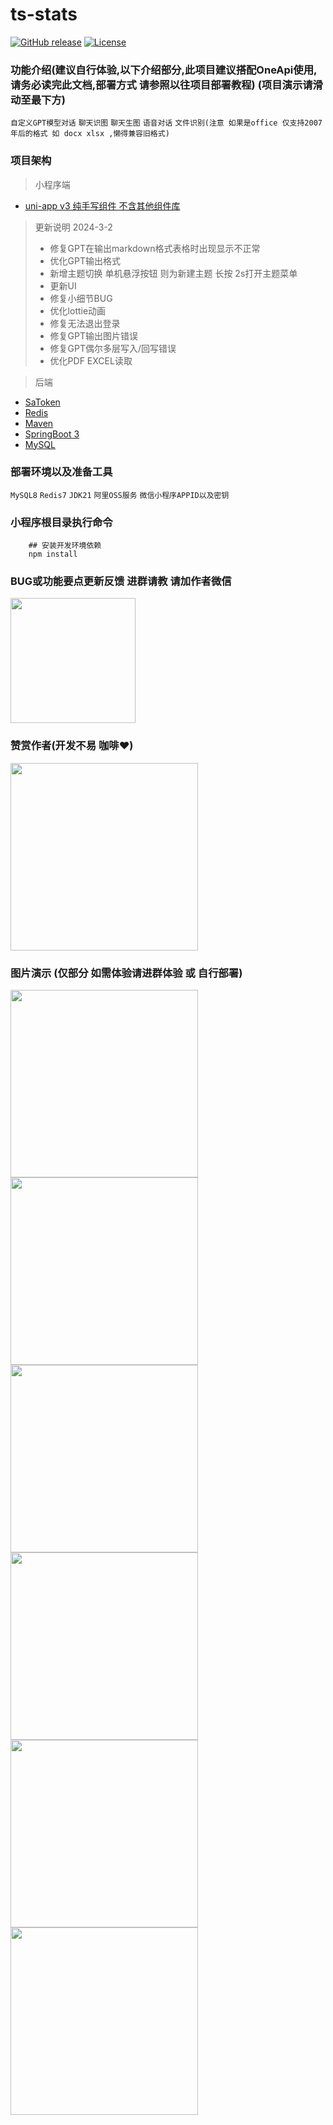 # ts-stats

[![GitHub release](https://img.shields.io/static/v1?label=release&message=v2.4&color=blue)](<[https://www.github.com/novicezk/midjourney-proxy](https://github.com/dulaiduwang003/TIME-SEA-PLUS)>)
[![License](https://img.shields.io/badge/license-Apache%202-4EB1BA.svg)](https://www.apache.org/licenses/LICENSE-2.0.html)



### 功能介绍(建议自行体验,以下介绍部分,此项目建议搭配OneApi使用,请务必读完此文档,部署方式 请参照以往项目部署教程) (项目演示请滑动至最下方)

`自定义GPT模型对话`  `聊天识图` `聊天生图` `语音对话` `文件识别(注意 如果是office 仅支持2007年后的格式 如 docx xlsx ,懒得兼容旧格式)`

### 项目架构

> 小程序端

* [uni-app v3 纯手写组件 不含其他组件库](https://uniapp/)

> 更新说明 2024-3-2
> - 修复GPT在输出markdown格式表格时出现显示不正常
> - 优化GPT输出格式
> - 新增主题切换 单机悬浮按钮 则为新建主题 长按 2s打开主题菜单
> - 更新UI
> - 修复小细节BUG
> - 优化lottie动画
> - 修复无法退出登录
> - 修复GPT输出图片错误
> - 修复GPT偶尔多层写入/回写错误
> - 优化PDF EXCEL读取

> 后端

* [SaToken](https://sa-token.cc/)
* [Redis](https://redis.io)
* [Maven](https://maven.io)
* [SpringBoot 3](https://spring.io/projects/spring-boot3)
* [MySQL](https://www.mysql.com)

### 部署环境以及准备工具

`MySQL8`
`Redis7`
`JDK21`
`阿里OSS服务`
`微信小程序APPID以及密钥`

### 小程序根目录执行命令

```shell
    ## 安装开发环境依赖
    npm install
```

### BUG或功能要点更新反馈 进群请教 请加作者微信

<img src="./.static/58b7d7bcb6a2db055fe5d5ca091ddca.png" style="width: 200px"  alt=""/>

### 赞赏作者(开发不易 咖啡❤)

<img src="./.static/c2f8c900876a7d6a58eb1824d06ca5f.jpg" style="width: 300px"  alt=""/>

### 图片演示 (仅部分 如需体验请进群体验 或 自行部署)

<img src="./.static/569401139bd3eeeac0bd1f79f2d72a7.jpg" style="width: 300px"  alt=""/>
<img src="./.static/b5283ffcd8adf3ad28395ba0bdb9be9.jpg" style="width: 300px"  alt=""/>
<img src="./.static/154372c888f6824bb30d05297bb598b.jpg" style="width: 300px"  alt=""/>
<img src="./.static/b4e0e50a6a6e60afd4e0a51ce436993.jpg" style="width: 300px"  alt=""/>
<img src="./.static/6fa20139217a239c1cdf6fbf9c23754.jpg" style="width: 300px"  alt=""/>
<img src="./.static/4ee51e63bd41fe7cfa6e825921b4c85.jpg" style="width: 300px"  alt=""/>
